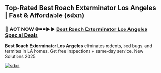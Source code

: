 ## Top-Rated Best Roach Exterminator Los Angeles | Fast & Affordable (sdxn)

<h3>🐜 ACT NOW 🌐==►► <a href="https://tinyurl.com/2dysvsjj" rel="nofollow">Best Roach Exterminator Los Angeles Special Deals</a></h3>

**Best Roach Exterminator Los Angeles** eliminates rodents, bed bugs, and termites in LA homes. Get free inspections + same-day service. New Solutions 2025!

[![sdxn](https://i.imgur.com/JCYaghj.jpeg)](https://tinyurl.com/2dysvsjj)